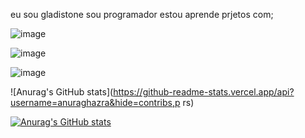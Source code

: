  eu sou  gladistone sou programador estou aprende prjetos com;
 
 ![image](https://user-images.githubusercontent.com/129785895/230502659-1e4c2a40-6cc5-47c0-ab0f-be6d608baff9.png)

![image](https://user-images.githubusercontent.com/129785895/230502686-f0e96636-6739-4de7-af0d-9c89adaee1cb.png)

![image](https://user-images.githubusercontent.com/129785895/230502754-e0098ca0-423c-466e-8c28-4597aef87fde.png)


![Anurag's GitHub stats](https://github-readme-stats.vercel.app/api?username=anuraghazra&hide=contribs,p  rs)      

[![Anurag's GitHub stats](https://github-readme-stats.vercel.app/api?username=anuraghazra)](https://github.com/anuraghazra/github-readme-stats)
